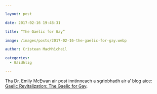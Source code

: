 ```yaml
---

layout: post

date: 2017-02-16 19:48:31

title: “The Gaelic for Gay”

image: /images/posts/2017-02-16-the-gaelic-for-gay.webp

author: Crìstean MacMhìcheil

categories:
  - Gàidhlig

---
```


Tha Dr. Emily McEwan air post inntinneach a sgrìobhadh air a&#8217; blog aice: <a href="http://gaelic.co/gay-gaelic/" target="_blank" rel="noopener noreferrer">Gaelic Revitalization: The Gaelic for Gay</a>.
